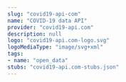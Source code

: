 ```yaml
---
slug: "covid19-api-com"
name: "COVID-19 data API"
provider: "covid19-api.com"
description: null
logo: "covid19-api.com-logo.svg"
logoMediaType: "image/svg+xml"
tags:
- name: "open_data"
stubs: "covid19-api.com-stubs.json"
---
```

